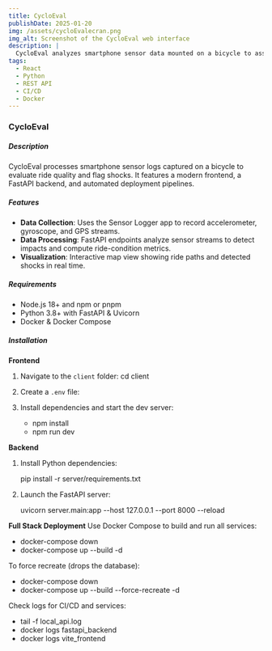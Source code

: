 ```yaml
---
title: CycloEval
publishDate: 2025-01-20
img: /assets/cycloEvalecran.png
img_alt: Screenshot of the CycloEval web interface
description: |
  CycloEval analyzes smartphone sensor data mounted on a bicycle to assess riding conditions and detect impacts. The project combines frontend, backend, and cloud technologies to collect, process, and visualize sensor data in real time.
tags:
  - React
  - Python
  - REST API
  - CI/CD
  - Docker
---
```


### CycloEval

##### Description
CycloEval processes smartphone sensor logs captured on a bicycle to evaluate ride quality and flag shocks. It features a modern frontend, a FastAPI backend, and automated deployment pipelines.

##### Features
- **Data Collection**: Uses the Sensor Logger app to record accelerometer, gyroscope, and GPS streams.  
- **Data Processing**: FastAPI endpoints analyze sensor streams to detect impacts and compute ride-condition metrics.  
- **Visualization**: Interactive map view showing ride paths and detected shocks in real time.

##### Requirements
- Node.js 18+ and npm or pnpm  
- Python 3.8+ with FastAPI & Uvicorn  
- Docker & Docker Compose  

##### Installation

**Frontend**  
1. Navigate to the `client` folder:
   cd client
2. Create a `.env` file:
3. Install dependencies and start the dev server:

   - npm install
   - npm run dev


**Backend**

1. Install Python dependencies:

   pip install -r server/requirements.txt
   
2. Launch the FastAPI server:

   uvicorn server.main:app --host 127.0.0.1 --port 8000 --reload


**Full Stack Deployment**
Use Docker Compose to build and run all services:

- docker-compose down
- docker-compose up --build -d


To force recreate (drops the database):

- docker-compose down
- docker-compose up --build --force-recreate -d


Check logs for CI/CD and services:

- tail -f local_api.log
- docker logs fastapi_backend
- docker logs vite_frontend

